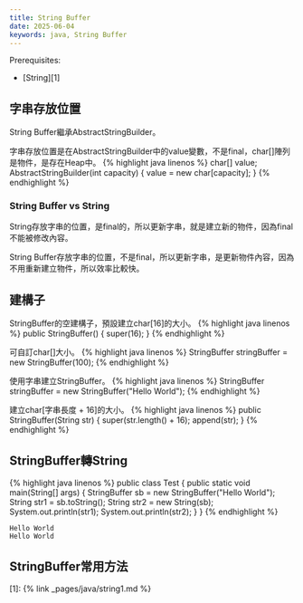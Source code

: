 ```yaml
---
title: String Buffer
date: 2025-06-04
keywords: java, String Buffer
---
```

Prerequisites:

- [String][1]

## 字串存放位置
String Buffer繼承AbstractStringBuilder。

字串存放位置是在AbstractStringBuilder中的value變數，不是final，char\[\]陣列是物件，是存在Heap中。
{% highlight java linenos %}
    char[] value;
    AbstractStringBuilder(int capacity) {
        value = new char[capacity];
    }
{% endhighlight %}

### String Buffer vs String
String存放字串的位置，是final的，所以更新字串，就是建立新的物件，因為final不能被修改內容。

String Buffer存放字串的位置，不是final，所以更新字串，是更新物件內容，因為不用重新建立物件，所以效率比較快。

## 建構子
StringBuffer的空建構子，預設建立char\[16\]的大小。
{% highlight java linenos %}
  public StringBuffer() {
      super(16);
  }
{% endhighlight %}

可自訂char\[\]大小。
{% highlight java linenos %}
StringBuffer stringBuffer = new StringBuffer(100);
{% endhighlight %}

使用字串建立StringBuffer。
{% highlight java linenos %}
StringBuffer stringBuffer = new StringBuffer("Hello World");
{% endhighlight %}

建立char\[字串長度 + 16\]的大小。
{% highlight java linenos %}
public StringBuffer(String str) {
    super(str.length() + 16);
    append(str);
 }
{% endhighlight %}

## StringBuffer轉String
{% highlight java linenos %}
public class Test {
  public static void main(String[] args) {
    StringBuffer sb = new StringBuffer("Hello World");
    String str1 = sb.toString();
    String str2 = new String(sb);
    System.out.println(str1);
    System.out.println(str2);
  }
}
{% endhighlight %}
```
Hello World
Hello World
```

## StringBuffer常用方法



[1]: {% link _pages/java/string1.md %}